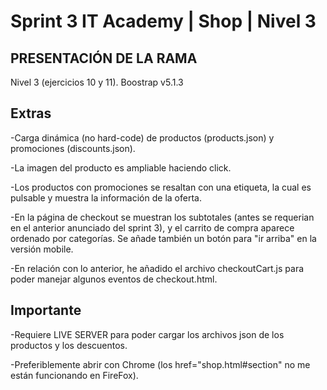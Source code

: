 # Sprint 3 IT Academy | Shop | Nivel 3

## PRESENTACIÓN DE LA RAMA

Nivel 3 (ejercicios 10 y 11). Boostrap v5.1.3

## Extras

-Carga dinámica (no hard-code) de productos (products.json) y promociones (discounts.json).

-La imagen del producto es ampliable haciendo click.

-Los productos con promociones se resaltan con una etiqueta, la cual es pulsable y muestra la información de la oferta.

-En la página de checkout se muestran los subtotales (antes se requerian en el anterior anunciado del sprint 3), y el carrito de compra aparece ordenado por categorías. Se añade también un botón para "ir arriba" en la versión mobile.

-En relación con lo anterior, he añadido el archivo checkoutCart.js para poder manejar algunos eventos de checkout.html.


## Importante

-Requiere LIVE SERVER para poder cargar los archivos json de los productos y los descuentos.

-Preferiblemente abrir con Chrome (los href="shop.html#section" no me están funcionando en FireFox).